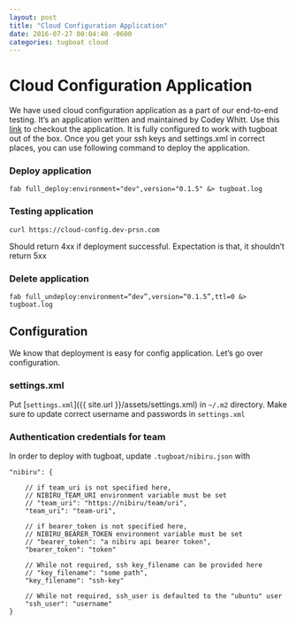 ```yaml
---
layout: post
title: "Cloud Configuration Application"
date: 2016-07-27 00:04:40 -0600
categories: tugboat cloud
---
```

# Cloud Configuration Application

We have used cloud configuration application as a part of our end-to-end testing. It’s an application written and maintained by Codey Whitt. Use
this [link](https://bitbucket.pearson.com/projects/CLOUDINF/repos/cloud-config-service-deploy/browse) to checkout the application.
It is fully configured to work with tugboat out of the box. Once you get your ssh keys and settings.xml in correct places,
you can use following command to deploy the application.

### Deploy application

	fab full_deploy:environment="dev",version="0.1.5" &> tugboat.log

### Testing application 

	curl https://cloud-config.dev-prsn.com

Should return 4xx if deployment successful. Expectation is that, it shouldn’t return 5xx

### Delete application

	fab full_undeploy:environment=“dev”,version=“0.1.5”,ttl=0 &> tugboat.log

## Configuration

We know that deployment is easy for config application. Let’s go over configuration.

### settings.xml

Put [`settings.xml`]({{ site.url }}/assets/settings.xml) in `~/.m2` directory. Make sure to update correct username and passwords in `settings.xml`

### Authentication credentials for team

In order to deploy with tugboat, update `.tugboat/nibiru.json` with
	
    "nibiru": {
	
	    // if team_uri is not specified here,
	    // NIBIRU_TEAM_URI environment variable must be set
	    // "team_uri": "https://nibiru/team/uri",
        "team_uri": "team-uri",

	    // if bearer_token is not specified here,
	    // NIBIRU_BEARER_TOKEN environment variable must be set
        // "bearer_token": "a nibiru api bearer token",
        "bearer_token": "token"

        // While not required, ssh key_filename can be provided here
        // "key_filename": "some path",
        "key_filename": "ssh-key"

        // While not required, ssh_user is defaulted to the "ubuntu" user
        "ssh_user": "username"
    }

